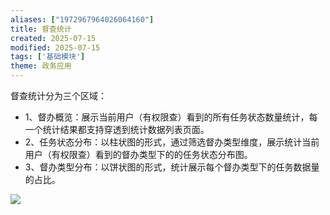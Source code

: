 ```yaml
---
aliases: ["1972967964026064160"]
title: 督查统计
created: 2025-07-15
modified: 2025-07-15
tags: ['基础模块']
theme: 政务应用
---
```


督查统计分为三个区域：

- 1、督办概览：展示当前用户（有权限查）看到的所有任务状态数量统计，每一个统计结果都支持穿透到统计数据列表页面。
- 2、任务状态分布：以柱状图的形式，通过筛选督办类型维度，展示统计当前用户（有权限查）看到的督办类型下的的任务状态分布图。
- 3、督办类型分布：以饼状图的形式，统计展示每个督办类型下的任务数据量的占比。

![](https://myhelpdoc.oss-cn-heyuan.aliyuncs.com/mdimages/b1843143a30cae6439b4a3269a63abb7.jpg)

